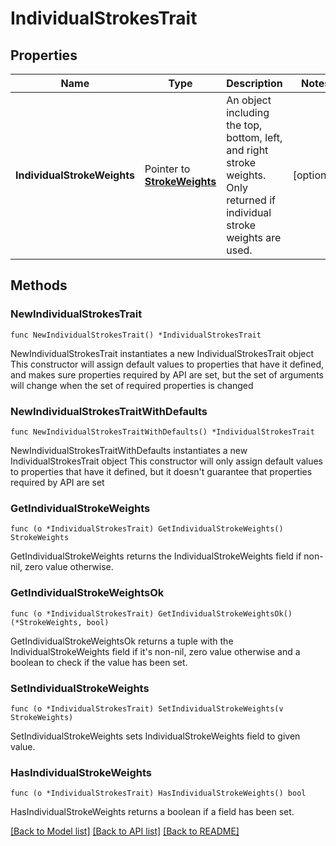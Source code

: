 # IndividualStrokesTrait

## Properties

Name | Type | Description | Notes
------------ | ------------- | ------------- | -------------
**IndividualStrokeWeights** | Pointer to [**StrokeWeights**](StrokeWeights.md) | An object including the top, bottom, left, and right stroke weights. Only returned if individual stroke weights are used. | [optional] 

## Methods

### NewIndividualStrokesTrait

`func NewIndividualStrokesTrait() *IndividualStrokesTrait`

NewIndividualStrokesTrait instantiates a new IndividualStrokesTrait object
This constructor will assign default values to properties that have it defined,
and makes sure properties required by API are set, but the set of arguments
will change when the set of required properties is changed

### NewIndividualStrokesTraitWithDefaults

`func NewIndividualStrokesTraitWithDefaults() *IndividualStrokesTrait`

NewIndividualStrokesTraitWithDefaults instantiates a new IndividualStrokesTrait object
This constructor will only assign default values to properties that have it defined,
but it doesn't guarantee that properties required by API are set

### GetIndividualStrokeWeights

`func (o *IndividualStrokesTrait) GetIndividualStrokeWeights() StrokeWeights`

GetIndividualStrokeWeights returns the IndividualStrokeWeights field if non-nil, zero value otherwise.

### GetIndividualStrokeWeightsOk

`func (o *IndividualStrokesTrait) GetIndividualStrokeWeightsOk() (*StrokeWeights, bool)`

GetIndividualStrokeWeightsOk returns a tuple with the IndividualStrokeWeights field if it's non-nil, zero value otherwise
and a boolean to check if the value has been set.

### SetIndividualStrokeWeights

`func (o *IndividualStrokesTrait) SetIndividualStrokeWeights(v StrokeWeights)`

SetIndividualStrokeWeights sets IndividualStrokeWeights field to given value.

### HasIndividualStrokeWeights

`func (o *IndividualStrokesTrait) HasIndividualStrokeWeights() bool`

HasIndividualStrokeWeights returns a boolean if a field has been set.


[[Back to Model list]](../README.md#documentation-for-models) [[Back to API list]](../README.md#documentation-for-api-endpoints) [[Back to README]](../README.md)


